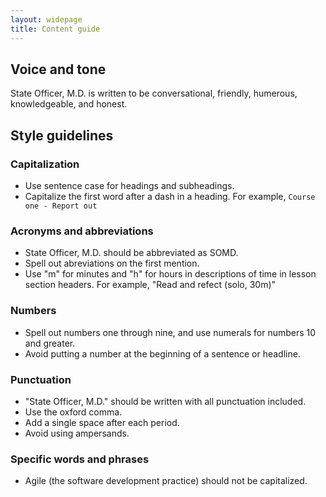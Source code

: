 ```yaml
---
layout: widepage
title: Content guide
--- 
```


## Voice and tone

State Officer, M.D. is written to be conversational, friendly, humerous, knowledgeable, and honest. 

## Style guidelines

### Capitalization

* Use sentence case for headings and subheadings.
* Capitalize the first word after a dash in a heading. For example, `Course one - Report out`

### Acronyms and abbreviations

* State Officer, M.D. should be abbreviated as SOMD.
* Spell out abreviations on the first mention.
* Use "m" for minutes and "h" for hours in descriptions of time in lesson section headers. For example, "Read and refect (solo, 30m)"

### Numbers

* Spell out numbers one through nine, and use numerals for numbers 10 and greater.  
* Avoid putting a number at the beginning of a sentence or headline.

### Punctuation

* "State Officer, M.D." should be written with all punctuation included. 
* Use the oxford comma.
* Add a single space after each period.
* Avoid using ampersands.

### Specific words and phrases

* Agile (the software development practice) should not be capitalized. 